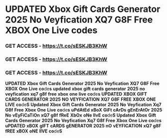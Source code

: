 # <strong>UPDATED</strong> <strong>Xbox</strong> <strong>Gift</strong> <strong>Cards</strong> <strong>Generator</strong> <strong>2025</strong> <strong>No</strong> <strong>Veyfication</strong> <strong>XQ7</strong> <strong>G8F</strong> <strong>Free</strong> <strong>XBOX</strong> <strong>One</strong> <strong>Live</strong> <strong>co</strong>de<strong>s</strong>

### <strong>GET</strong> <strong>ACCESS</strong> <strong>-</strong> <strong>https://t.co/sESKJB3KhW</strong>

### <strong>GET</strong> <strong>ACCESS</strong> <strong>-</strong> <strong>https://t.co/sESKJB3KhW</strong>

### <strong>GET</strong> <strong>ACCESS</strong> <strong>-</strong> <strong>https://t.co/sESKJB3KhW</strong>

<strong>UPDATED</strong> <strong>Xbox</strong> <strong>Gift</strong> <strong>Cards</strong> <strong>Generator</strong> <strong>2025</strong> <strong>No</strong> <strong>Veyfication</strong> <strong>XQ7</strong> <strong>G8F</strong> <strong>Free</strong> <strong>XBOX</strong> <strong>One</strong> <strong>Live</strong> <strong>co</strong>de<strong>s</strong> <strong>updated</strong> <strong>xbox</strong> <strong>gift</strong> <strong>cards</strong> <strong>generator</strong> <strong>2025</strong> <strong>no</strong> <strong>veyfication</strong> <strong>xq7</strong> <strong>g8f</strong> <strong>free</strong> <strong>xbox</strong> <strong>one</strong> <strong>live</strong> <strong>co</strong>de<strong>s</strong> <strong>UPDATED</strong> <strong>XBOX</strong> <strong>GIFT</strong> <strong>CARDS</strong> <strong>GENERATOR</strong> <strong>2025</strong> <strong>NO</strong> <strong>VEYFICATION</strong> <strong>XQ7</strong> <strong>G8F</strong> <strong>FREE</strong> <strong>XBOX</strong> <strong>ONE</strong> <strong>LIVE</strong> <strong>co</strong>de<strong>S</strong> <strong>Updated</strong> <strong>Xbox</strong> <strong>Gift</strong> <strong>Cards</strong> <strong>Generator</strong> <strong>2025</strong> <strong>No</strong> <strong>Veyfication</strong> <strong>Xq7</strong> <strong>G8f</strong> <strong>Free</strong> <strong>Xbox</strong> <strong>One</strong> <strong>Live</strong> <strong>co</strong>de<strong>s</strong> <strong>uPdAtEd</strong> <strong>xBoX</strong> <strong>GiFt</strong> <strong>cArDs</strong> <strong>gEnErAtOr</strong> <strong>2025</strong> <strong>No</strong> <strong>vEyFiCaTiOn</strong> <strong>xQ7</strong> <strong>g8f</strong> <strong>fReE</strong> <strong>XbOx</strong> <strong>oNe</strong> <strong>lIvE</strong> <strong>co</strong>de<strong>S</strong> <strong>Updated</strong> <strong>Xbox</strong> <strong>Gift</strong> <strong>Cards</strong> <strong>Generator</strong> <strong>2025</strong> <strong>No</strong> <strong>Veyfication</strong> <strong>Xq7</strong> <strong>G8f</strong> <strong>Free</strong> <strong>Xbox</strong> <strong>One</strong> <strong>Live</strong> <strong>co</strong>de<strong>s</strong> <strong>uPDATED</strong> <strong>xBOX</strong> <strong>gIFT</strong> <strong>cARDS</strong> <strong>gENERATOR</strong> <strong>2025</strong> <strong>nO</strong> <strong>vEYFICATION</strong> <strong>xQ7</strong> <strong>g8F</strong> <strong>fREE</strong> <strong>xBOX</strong> <strong>oNE</strong> <strong>lIVE</strong> <strong>co</strong>de<strong>S</strong>
